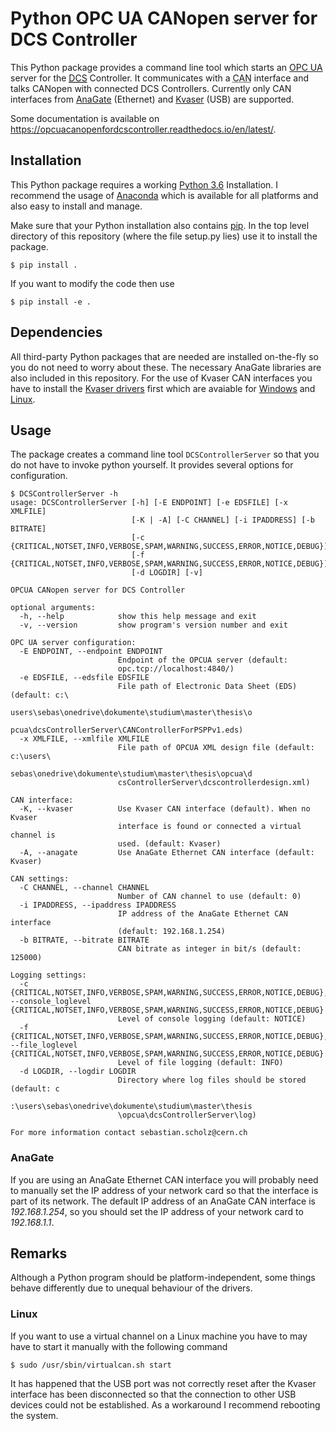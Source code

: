# Python OPC UA CANopen server for DCS Controller

This Python package provides a command line tool which starts an [OPC UA](https://opcfoundation.org/about/opc-technologies/opc-ua/) server for the [<abbr title="Detector Control System">DCS</abbr>](https://twiki.cern.ch/twiki/bin/viewauth/Atlas/DetectorControlSystemMainPage "Only accessible with CERN account") Controller. It communicates with a <abbr title="Controller Area Network">CAN</abbr> interface and talks CANopen with connected DCS Controllers. Currently only CAN interfaces from [AnaGate](https://www.anagate.de/) (Ethernet) and [Kvaser](https://www.kvaser.com/) (USB) are supported.

Some documentation is available on https://opcuacanopenfordcscontroller.readthedocs.io/en/latest/.

## Installation
This Python package requires a working [Python 3.6](https://www.python.org/ "Official Python Homepage") Installation. I recommend the usage of [Anaconda](https://anaconda.org/ "Official Anaconda Homepage") which is available for all platforms and also easy to install and manage.

Make sure that your Python installation also contains [pip](https://pypi.org/project/pip/). In the top level directory of this repository (where the file setup.py lies) use it to install the package.

    $ pip install .

If you want to modify the code then use

    $ pip install -e .
    
## Dependencies
All third-party Python packages that are needed are installed on-the-fly so you do not need to worry about these. The necessary AnaGate libraries are also included in this repository. For the use of Kvaser CAN interfaces you have to install the [Kvaser drivers](https://www.kvaser.com/downloads-kvaser/ "Kvaser download page") first which are avaiable for [Windows](https://www.kvaser.com/downloads-kvaser/?utm_source=software&utm_ean=7330130980013&utm_status=latest) and [Linux](https://www.kvaser.com/downloads-kvaser/?utm_source=software&utm_ean=7330130980754&utm_status=latest).

## Usage
The package creates a command line tool `DCSControllerServer` so that you do not have to invoke python yourself. It provides several options for configuration.
```
$ DCSControllerServer -h
usage: DCSControllerServer [-h] [-E ENDPOINT] [-e EDSFILE] [-x XMLFILE]
                           [-K | -A] [-C CHANNEL] [-i IPADDRESS] [-b BITRATE]
                           [-c {CRITICAL,NOTSET,INFO,VERBOSE,SPAM,WARNING,SUCCESS,ERROR,NOTICE,DEBUG}]
                           [-f {CRITICAL,NOTSET,INFO,VERBOSE,SPAM,WARNING,SUCCESS,ERROR,NOTICE,DEBUG}]
                           [-d LOGDIR] [-v]

OPCUA CANopen server for DCS Controller

optional arguments:
  -h, --help            show this help message and exit
  -v, --version         show program's version number and exit

OPC UA server configuration:
  -E ENDPOINT, --endpoint ENDPOINT
                        Endpoint of the OPCUA server (default:
                        opc.tcp://localhost:4840/)
  -e EDSFILE, --edsfile EDSFILE
                        File path of Electronic Data Sheet (EDS) (default: c:\
                        users\sebas\onedrive\dokumente\studium\master\thesis\o
                        pcua\dcsControllerServer\CANControllerForPSPPv1.eds)
  -x XMLFILE, --xmlfile XMLFILE
                        File path of OPCUA XML design file (default: c:\users\
                        sebas\onedrive\dokumente\studium\master\thesis\opcua\d
                        csControllerServer\dcscontrollerdesign.xml)

CAN interface:
  -K, --kvaser          Use Kvaser CAN interface (default). When no Kvaser
                        interface is found or connected a virtual channel is
                        used. (default: Kvaser)
  -A, --anagate         Use AnaGate Ethernet CAN interface (default: Kvaser)

CAN settings:
  -C CHANNEL, --channel CHANNEL
                        Number of CAN channel to use (default: 0)
  -i IPADDRESS, --ipaddress IPADDRESS
                        IP address of the AnaGate Ethernet CAN interface
                        (default: 192.168.1.254)
  -b BITRATE, --bitrate BITRATE
                        CAN bitrate as integer in bit/s (default: 125000)

Logging settings:
  -c {CRITICAL,NOTSET,INFO,VERBOSE,SPAM,WARNING,SUCCESS,ERROR,NOTICE,DEBUG}, --console_loglevel {CRITICAL,NOTSET,INFO,VERBOSE,SPAM,WARNING,SUCCESS,ERROR,NOTICE,DEBUG}
                        Level of console logging (default: NOTICE)
  -f {CRITICAL,NOTSET,INFO,VERBOSE,SPAM,WARNING,SUCCESS,ERROR,NOTICE,DEBUG}, --file_loglevel {CRITICAL,NOTSET,INFO,VERBOSE,SPAM,WARNING,SUCCESS,ERROR,NOTICE,DEBUG}
                        Level of file logging (default: INFO)
  -d LOGDIR, --logdir LOGDIR
                        Directory where log files should be stored (default: c
                        :\users\sebas\onedrive\dokumente\studium\master\thesis
                        \opcua\dcsControllerServer\log)

For more information contact sebastian.scholz@cern.ch
```
### AnaGate
If you are using an AnaGate Ethernet CAN interface you will probably need to manually set the IP address of your network card so that the interface is part of its network. The default IP address of an AnaGate CAN interface is *192.168.1.254*, so you should set the IP address of your network card to *192.168.1.1*.

## Remarks
Although a Python program should be platform-independent, some things behave differently due to unequal behaviour of the drivers.
### Linux
If you want to use a virtual channel on a Linux machine you have to may have to start it manually with the following command

    $ sudo /usr/sbin/virtualcan.sh start

It has happened that the USB port was not correctly reset after the Kvaser interface has been disconnected so that the connection to other USB devices could not be established. As a workaround I recommend rebooting the system.
